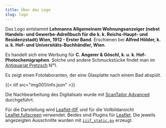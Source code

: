 ```yaml
---
title: Über das Logo
slug: logo
---
```


Das Logo entstammt **Lehmanns Allgemeinem Wohnungsanzeiger (nebst Handels- und Gewerbe-Adreßbuch für die k. k. Reichs-Haupt- und Residenzstadt) Wien, 1912 - Erster Band**. Erschienen bei **Alfred Hölder, k. u. k. Hof- und Universitäts-Buchhändler, Wien**.

Es handelt sich eine Werbung für **C. Angerer & Göschl, k. u. k. Hof-Photochemigraphen**. Solche und andere Schmuckstücke findet man im [Antiquariat Pretzsch](https://antiquariat-pretzsch.de/) N°1.

Es zeigt einen Fotolaboranten, der eine Glasplatte nach einem Bad abspült.

{{< iiif src="img001/info.json" >}}

Die Nachbearbeitung des Digitalisats wurde mit [ScanTailor Advanced](https://github.com/4lex4/scantailor-advanced) durchgeführt.

Für die Darstellung wird [Leaflet-IIIF](https://github.com/mejackreed/Leaflet-IIIF) und für die Vollbildansicht [Leaflet.fullscreen](https://github.com/brunob/leaflet.fullscreen) verwendet. Beides sind Plugins für [Leaflet](https://leafletjs.com/).
Die jeweils angezeigten Ausschnitte wurden mit [`iiif_static.py`](https://github.com/zimeon/iiif) erzeugt.
